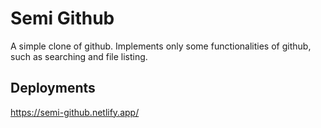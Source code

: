 # Semi Github
A simple clone of github.
Implements only some functionalities of github, such as searching and file listing.

## Deployments
https://semi-github.netlify.app/
